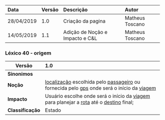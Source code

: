 |Data|Versão|Descrição|Autor|
|:---|:---|:---|:---|
|28/04/2019|1.0|Criação da pagina|Matheus Toscano|
|14/05/2019|1.1|Adição de Noção e Impacto e C&L|Matheus Toscano|


### Léxico 40 - origem

|Versão|1.0
|-|:-|
|**Sinonimos**|
|**Noção**|[localização](#localizacao-atual) escolhida pelo [passageiro](#passageiro) ou fornecida pelo [gps](#gps) onde será o início da [viagem](#viagem) |
|**Impacto**|Usuário escolhe onde será o início da [viagem](#viagem) para planejar a [rota](#rota) até o [destino](#destino) final; |
|**Classificação**| Estado
